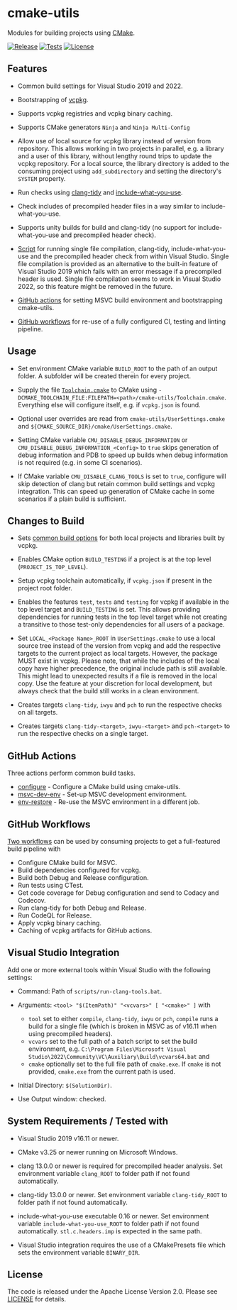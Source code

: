 # cmake-utils
Modules for building projects using [CMake](https://cmake.org/).

[![Release](https://img.shields.io/github/v/release/mbeckh/cmake-utils?display_name=tag&sort=semver&label=Release&style=flat-square)](https://github.com/mbeckh/cmake-utils/releases/)
[![Tests](https://img.shields.io/github/actions/workflow/status/mbeckh/cmake-utils/test.yml?branch=master&label=Tests&logo=GitHub&style=flat-square)](https://github.com/mbeckh/cmake-utils/actions)
[![License](https://img.shields.io/github/license/mbeckh/cmake-utils?label=License&style=flat-square)](https://github.com/mbeckh/cmake-utils/blob/master/LICENSE)

## Features
-   Common build settings for Visual Studio 2019 and 2022.

-   Bootstrapping of [vcpkg](https://github.com/microsoft/vcpkg).

-   Supports vcpkg registries and vcpkg binary caching.

-   Supports CMake generators `Ninja` and `Ninja Multi-Config` 

-   Allow use of local source for vcpkg library instead of version from repository. This allows working in two projects
    in parallel, e.g. a library and a user of this library, without lengthy round trips to update the vcpkg repository.
    For a local source, the library directory is added to the consuming project using `add_subdirectory` and setting
    the directory's `SYSTEM` property.

-   Run checks using [clang-tidy](https://clang.llvm.org/extra/clang-tidy/) and
    [include-what-you-use](https://include-what-you-use.org/).

-   Check includes of precompiled header files in a way similar to include-what-you-use.

-   Supports unity builds for build and clang-tidy (no support for include-what-you-use and precompiled header check).

-   [Script](#visual-studio-integration) for running single file compilation, clang-tidy, include-what-you-use and
    the precompiled header check from within Visual Studio. Single file compilation is provided as an alternative to
    the built-in feature of Visual Studio 2019 which fails with an error message if a precompiled header is used.
    Single file compilation seems to work in Visual Studio 2022, so this feature might be removed in the future.

-   [GitHub actions](#github-actions) for setting MSVC build environment and bootstrapping cmake-utils.

-   [GitHub workflows](#github-workflows) for re-use of a fully configured CI, testing and linting pipeline.

## Usage
-   Set environment CMake variable `BUILD_ROOT` to the path of an output folder. A subfolder will be created therein 
    for every project.

-   Supply the file [`Toolchain.cmake`](Toolchain.cmake) to CMake using `-DCMAKE_TOOLCHAIN_FILE:FILEPATH=<path>/cmake-utils/Toolchain.cmake`.
    Everything else will configure itself, e.g. if `vcpkg.json` is found.

-   Optional user overrides are read from `cmake-utils/UserSettings.cmake` and `${CMAKE_SOURCE_DIR}/cmake/UserSettings.cmake`.

-   Setting CMake variable `CMU_DISABLE_DEBUG_INFORMATION` or `CMU_DISABLE_DEBUG_INFORMATION_<Config>` to `true`
    skips generation of debug information and PDB to speed up builds when debug information is not required
    (e.g. in some CI scenarios).
    
-   If CMake variable `CMU_DISABLE_CLANG_TOOLS` is set to `true`, configure will skip detection of clang but retain
    common build settings and vcpkg integration. This can speed up generation of CMake cache in some scenarios if a
    plain build is sufficient.
    
## Changes to Build
-   Sets [common build options](options.md) for both local projects and libraries built by vcpkg.

-   Enables CMake option `BUILD_TESTING` if a project is at the top level (`PROJECT_IS_TOP_LEVEL`).

-   Setup vcpkg toolchain automatically, if `vcpkg.json` if present in the project root folder.

-   Enables the features `test`, `tests` and `testing` for vcpkg if available in the top level target and 
    `BUILD_TESTING` is set. This allows providing dependencies for running tests in the top level target while not
    creating a transitive to those test-only dependencies for all users of a package.

-   Set `LOCAL_<Package Name>_ROOT` in `UserSettings.cmake` to use a local source tree instead of the version from 
    vcpkg and add the respective targets to the current project as local targets. However, the package MUST exist in
    vcpkg. Please note, that while the includes of the local copy have higher precedence, the original include path is
    still available. This might lead to unexpected results if a file is removed in the local copy. Use the feature at 
    your discretion for local development, but always check that the build still works in a clean environment.

-   Creates targets `clang-tidy`, `iwyu` and `pch` to run the respective checks on all targets.

-   Creates targets `clang-tidy-<target>`, `iwyu-<target>` and `pch-<target>` to run the respective checks on a single
    target.

## GitHub Actions
Three actions perform common build tasks.
-   [configure](configure) - Configure a CMake build using cmake-utils.
-   [msvc-dev-env](msvc-dev-env) - Set-up MSVC development environment.
-   [env-restore](env-restore) - Re-use the MSVC environment in a different job.

## GitHub Workflows
[Two workflows](workflows.md) can be used by consuming projects to get a full-featured build pipeline with
-   Configure CMake build for MSVC.
-   Build dependencies configured for vcpkg.
-   Build both Debug and Release configuration.
-   Run tests using CTest.
-   Get code coverage for Debug configuration and send to Codacy and Codecov.
-   Run clang-tidy for both Debug and Release.
-   Run CodeQL for Release.
-   Apply vcpkg binary caching.
-   Caching of vcpkg artifacts for GitHub actions.


## Visual Studio Integration
Add one or more external tools within Visual Studio with the following settings:
-   Command: Path of `scripts/run-clang-tools.bat`.

-   Arguments: `<tool> "$(ItemPath)" "<vcvars>" [ "<cmake>" ]` with
    -   `tool` set to either `compile`, `clang-tidy`, `iwyu` or `pch`, `compile` runs a build for a single file (which is broken in MSVC as of v16.11 when using precompiled headers).
    -   `vcvars` set to the full path of a batch script to set the build environment, e.g. `C:\Program Files\Microsoft Visual Studio\2022\Community\VC\Auxiliary\Build\vcvars64.bat` and
    -   `cmake` optionally set to the full file path of `cmake.exe`. If `cmake` is not provided, `cmake.exe` from the current path is used.

-   Initial Directory: `$(SolutionDir)`.

-   Use Output window: checked.

## System Requirements / Tested with
-   Visual Studio 2019 v16.11 or newer.

-   CMake v3.25 or newer running on Microsoft Windows.

-   clang 13.0.0 or newer is required for precompiled header analysis. Set environment variable `clang_ROOT` to folder 
    path if not found automatically.

-   clang-tidy 13.0.0 or newer. Set environment variable `clang-tidy_ROOT` to folder path if not found
    automatically.

-   include-what-you-use executable 0.16 or newer. Set environment variable `include-what-you-use_ROOT` to folder path
    if not found automatically. `stl.c.headers.imp` is expected in the same path.

-   Visual Studio integration requires the use of a CMakePresets file which sets the environment variable `BINARY_DIR`.

## License
The code is released under the Apache License Version 2.0. Please see [LICENSE](LICENSE) for details.
